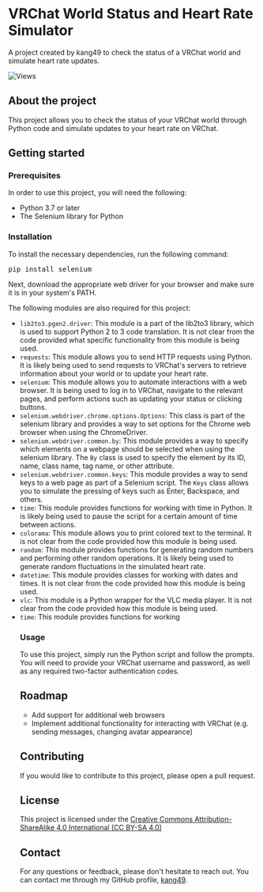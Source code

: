 <h1>VRChat World Status and Heart Rate Simulator</h1>

<p>A project created by kang49 to check the status of a VRChat world and simulate heart rate updates.</p>

![Views](https://visitor-badge.glitch.me/badge?page_id=kang49.KeenVRCWStatus_view)

<h2>About the project</h2>
<p>This project allows you to check the status of your VRChat world through Python code and simulate updates to your
  heart rate on VRChat.</p>

<h2>Getting started</h2>
<h3>Prerequisites</h3>
<p>In order to use this project, you will need the following:</p>
<ul>
  <li>Python 3.7 or later</li>
  <li>The Selenium library for Python</li>
</ul>
<h3>Installation</h3>
<p>To install the necessary dependencies, run the following command:</p>
<pre>
pip install selenium
</pre>
<p>Next, download the appropriate web driver for your browser and make sure it is in your system's PATH.</p>
<p>The following modules are also required for this project:</p>
<ul>
  <li><code>lib2to3.pgen2.driver</code>: This module is a part of the lib2to3 library, which is used to support Python 2
    to 3 code translation. It is not clear from the code provided what specific functionality from this module is being
    used.</li>
  <li><code>requests</code>: This module allows you to send HTTP requests using Python. It is likely being used to send
    requests to VRChat's servers to retrieve information about your world or to update your heart rate.</li>
  <li><code>selenium</code>: This module allows you to automate interactions with a web browser. It is being used to log
    in to VRChat, navigate to the relevant pages, and perform actions such as updating your status or clicking buttons.
  </li>
  <li><code>selenium.webdriver.chrome.options.Options</code>: This class is part of the selenium library and provides a
    way to set options for the Chrome web browser when using the ChromeDriver.</li>
  <li><code>selenium.webdriver.common.by</code>: This module provides a way to specify which elements on a webpage
    should be selected when using the selenium library. The <code>By</code> class is used to specify the element by its
    ID, name, class name, tag name, or other attribute.</li>
  <li><code>selenium.webdriver.common.keys</code>: This module provides a way to send keys to a web page as part of a
    Selenium script. The <code>Keys</code> class allows you to simulate the pressing of keys such as Enter, Backspace,
    and others.</li>
  <li><code>time</code>: This module provides functions for working with time in Python. It is likely being used to
    pause the script for a certain amount of time between actions.</li>
  <li><code>colorama</code>: This module allows you to print colored text to the terminal. It is not clear from the code
    provided how this module is being used.</li>
  <li><code>random</code>: This module provides functions for generating random numbers and performing other random operations. It is likely being used to generate random fluctuations in the simulated heart rate.</li>
  <li><code>datetime</code>: This module provides classes for working with dates and times. It is not clear from the code provided how this module is being used.</li>
  <li><code>vlc</code>: This module is a Python wrapper for the VLC media player. It is not clear from the code provided how this module is being used.</li>
  <li><code>time</code>: This module provides functions for working</li>
<h3>Usage</h3>
<p>To use this project, simply run the Python script and follow the prompts. You will need to provide your VRChat
  username and password, as well as any required two-factor authentication codes.</p>
  
<h2>Roadmap</h2>
<ul>
  <li>Add support for additional web browsers</li>
  <li>Implement additional functionality for interacting with VRChat (e.g. sending messages, changing avatar appearance)
  </li>
</ul>

<h2>Contributing</h2>
<p>If you would like to contribute to this project, please open a pull request.</p>
<h2>License</h2>

<p>This project is licensed under the <a href="https://creativecommons.org/licenses/by-sa/4.0/">Creative Commons
    Attribution-ShareAlike 4.0 International (CC BY-SA 4.0)</a></p>

<h2>Contact</h2>
<p>For any questions or feedback, please don't hesitate to reach out. You can contact me through my GitHub profile, <a
    href="https://github.com/kang49">kang49</a>.</p>